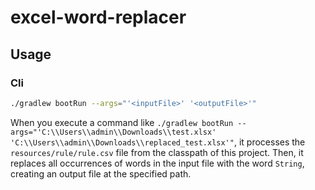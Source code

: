 # excel-word-replacer

## Usage

### Cli

```bash
./gradlew bootRun --args="'<inputFile>' '<outputFile>'"
```

When you execute a command
like `./gradlew bootRun --args="'C:\\Users\\admin\\Downloads\\test.xlsx' 'C:\\Users\\admin\\Downloads\\replaced_test.xlsx'"`,
it processes the `resources/rule/rule.csv` file from the classpath of this project. Then, it replaces all occurrences of
words in the input file with the word `String`, creating an output file at the specified path.